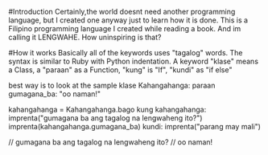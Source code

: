 #Introduction
Certainly,the world doesnt need another programming language, but I created one anyway just to learn how it is done. 
This is a Filipino programming language I created while reading a book. And im calling it LENGWAHE. How uninspiring is that?

#How it works
Basically all of the keywords uses "tagalog" words. The syntax is
similar to Ruby with Python indentation. A keyword "klase" means a
Class, a "paraan" as a Function, "kung" is "If", "kundi" as "if else"

best way is to look at the sample
  klase Kahangahanga:
  	paraan gumagana_ba:
  		"oo naman!"
  
  kahangahanga = Kahangahanga.bago
  kung kahangahanga:
  	imprenta("gumagana ba ang tagalog na lengwaheng ito?")
  	imprenta(kahangahanga.gumagana_ba)
  kundi:
  	imprenta("parang may mali")

  // gumagana ba ang tagalog na lengwaheng ito?
  // oo naman!
